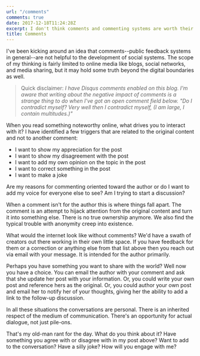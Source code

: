 ```yaml
---
url: "/comments"
comments: true
date: 2017-12-18T11:24:28Z
excerpt: I don't think comments and commenting systems are worth their social cost.
title: Comments
---
```


I've been kicking around an idea that comments--public feedback systems in
general--are not helpful to the development of social systems. The scope
of my thinking is fairly limited to online media like blogs, social
networks, and media sharing, but it may hold some truth beyond the digital
boundaries as well.

> Quick disclaimer: _I have Disqus comments enabled on this blog. I'm
> aware that writing about the negative impact of comments is a strange
> thing to do when I've got an open comment field below. "Do I contradict
> myself? Very well then I contradict myself, (I am large, I contain
> multitudes.)"_

When you read something noteworthy online, what drives you to interact
with it? I have identified a few triggers that are related to the original
content and not to another comment:

- I want to show my appreciation for the post
- I want to show my disagreement with the post
- I want to add my own opinion on the topic in the post
- I want to correct something in the post
- I want to make a joke

Are my reasons for commenting oriented toward the author or do I want to
add my voice for everyone else to see? Am I trying to start a discussion?

When a comment isn't for the author this is where things fall apart. The
comment is an attempt to hijack attention from the original content and
turn it into something else. There is no true ownership anymore. We also
find the typical trouble with anonymity creep into existence.

What would the internet look like without comments? We'd have a swath of
creators out there working in their own little space. If you have feedback
for them or a correction or anything else from that list above then you
reach out via email with your message. It is intended for the author
primarily.

Perhaps you have something you want to share with the world? Well now you
have a choice. You can email the author with your comment and ask that she
update her post with your information. Or, you could write your own post
and reference hers as the original. Or, you could author your own post and
email her to notify her of your thoughts, giving her the ability to add
a link to the follow-up discussion.

In all these situations the conversations are personal. There is an
inherited respect of the medium of communication. There's an opportunity
for actual dialogue, not just pile-ons.

That's my old-man rant for the day. What do you think about it? Have
something you agree with or disagree with in my post above? Want to add to
the conversation? Have a silly joke? How will you engage with me?

<!--  vim: set shiftwidth=4 tabstop=4 expandtab: -->
